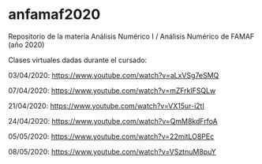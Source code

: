 # anfamaf2020
Repositorio de la materia Análisis Numérico I / Análisis Numérico de FAMAF (año 2020)

Clases virtuales dadas durante el cursado:

03/04/2020: https://www.youtube.com/watch?v=aLxVSg7eSMQ

07/04/2020: https://www.youtube.com/watch?v=mZFrklFSQLw

21/04/2020: https://www.youtube.com/watch?v=VX15ur-i2tI

24/04/2020: https://www.youtube.com/watch?v=QmM8kdFrfoA

05/05/2020: https://www.youtube.com/watch?v=22mitLO8PEc

08/05/2020: https://www.youtube.com/watch?v=VSztnuM8puY
